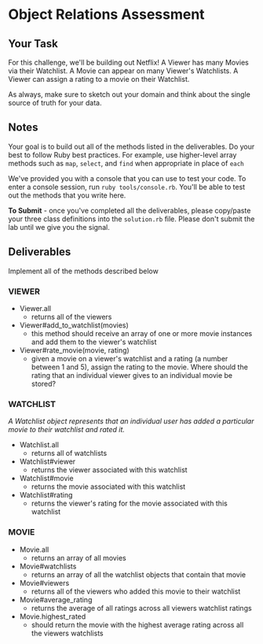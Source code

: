 # Object Relations Assessment

## Your Task

For this challenge, we'll be building out Netflix! A Viewer has many Movies via their Watchlist. A Movie can appear on many Viewer's Watchlists.  A Viewer can assign a rating to a movie on their Watchlist.

As always, make sure to sketch out your domain and think about the single source of truth for your data.

## Notes

Your goal is to build out all of the methods listed in the deliverables. Do your best to follow Ruby best practices. For example, use higher-level array methods such as `map`, `select`, and `find` when appropriate in place of `each`

We've provided you with a console that you can use to test your code. To enter a console session, run `ruby tools/console.rb`. You'll be able to test out the methods that you write here.

**To Submit** - once you've completed all the deliverables, please copy/paste your three class definitions into the `solution.rb` file. Please don't submit the lab until we give you the signal.

## Deliverables

Implement all of the methods described below

### VIEWER

+ Viewer.all
  + returns all of the viewers
+ Viewer#add_to_watchlist(movies)
  + this method should receive an array of one or more movie instances and add them to the viewer's watchlist
+ Viewer#rate_movie(movie, rating)
  + given a movie on a viewer's watchlist and a rating (a number between 1 and 5), assign the rating to the movie. Where should the rating that an individual viewer gives to an individual movie be stored?

### WATCHLIST

_A Watchlist object represents that an individual user has added a particular movie to their watchlist and rated it._

+ Watchlist.all
  + returns all of watchlists
+ Watchlist#viewer
  + returns the viewer associated with this watchlist
+ Watchlist#movie
  + returns the movie associated with this watchlist
+ Watchlist#rating
  + returns the viewer's rating for the movie associated with this watchlist

### MOVIE

+ Movie.all
  + returns an array of all movies
+ Movie#watchlists
  + returns an array of all the watchlist objects that contain that movie
+ Movie#viewers
  + returns all of the viewers who added this movie to their watchlist
+ Movie#average_rating
  + returns the average of all ratings across all viewers watchlist ratings
+ Movie.highest_rated
  + should return the movie with the highest average rating across all the viewers watchlists
